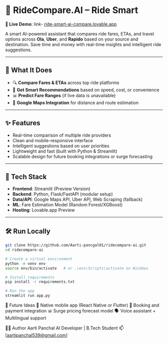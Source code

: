 # 🚖 RideCompare.AI – Ride Smart

**🔗 Live Demo**: link- [ride-smart-ai-compare.lovable.app](https://ride-smart-ai-compare.lovable.app/)

A smart AI-powered assistant that compares ride fares, ETAs, and travel options across **Ola**, **Uber**, and **Rapido** based on your source and destination. Save time and money with real-time insights and intelligent ride suggestions.

---
## 🧠 What It Does

- 🔍 **Compare Fares & ETAs** across top ride platforms
- 🎯 **Get Smart Recommendations** based on speed, cost, or convenience
- 📊 **Predict Fare Ranges** (if live data is unavailable)
- 📍 **Google Maps Integration** for distance and route estimation
---

## ✨ Features

- Real-time comparison of multiple ride providers
- Clean and mobile-responsive interface
- Intelligent suggestions based on user priorities
- Lightweight and fast (built with Python & Streamlit)
- Scalable design for future booking integrations or surge forecasting
---

## 🚀 Tech Stack

- **Frontend**: Streamlit (Preview Version)
- **Backend**: Python, Flask/FastAPI (modular setup)
- **Data/API**: Google Maps API, Uber API, Web Scraping (fallback)
- **ML**: Fare Estimation Model (Random Forest/XGBoost)
- **Hosting**: Lovable.app Preview

---

## 🛠️ Run Locally

```bash
git clone https://github.com/Aarti-pancgal01/ridecompare-ai.git
cd ridecompare-ai

# Create a virtual environment
python -m venv env
source env/bin/activate   # or .\env\Scripts\activate on Windows

# Install requirements
pip install -r requirements.txt

# Run the app
streamlit run app.py
```

📌 Future Ideas
📱 Native mobile app (React Native or Flutter)
🔁 Booking and payment integration
📊 Surge pricing forecast model
🗣️ Voice assistant + Multilingual support

👨‍💻 Author
Aarti Panchal
AI Developer | B.Tech Student 
📫 [aartipanchal539@gmail.com] 

